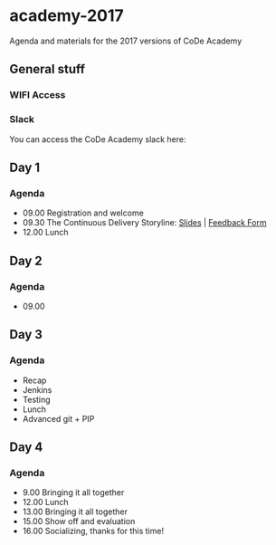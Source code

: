# academy-2017
Agenda and materials for the 2017 versions of CoDe Academy
## General stuff

### WIFI Access


### Slack
You can access the CoDe Academy slack here: []()

## Day 1
### Agenda
* 09.00 Registration and welcome
* 09.30 The Continuous Delivery Storyline: [Slides](https://drive.google.com/file/d/0B4Dj4Xgq55kURTF2UzZlQVBUb1E/view?usp=sharing) | [Feedback Form]()
* 12.00 Lunch



## Day 2
### Agenda
* 09.00 


## Day 3
### Agenda
* Recap
* Jenkins
* Testing
* Lunch
* Advanced git + PIP

## Day 4
### Agenda

* 9.00 Bringing it all together
* 12.00 Lunch
* 13.00 Bringing it all together
* 15.00 Show off and evaluation
* 16.00 Socializing, thanks for this time!
